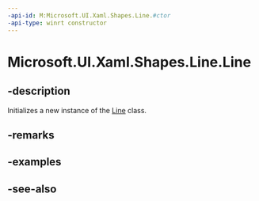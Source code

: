 ```yaml
---
-api-id: M:Microsoft.UI.Xaml.Shapes.Line.#ctor
-api-type: winrt constructor
---
```


<!-- Method syntax
public Line()
-->

# Microsoft.UI.Xaml.Shapes.Line.Line

## -description
Initializes a new instance of the [Line](line.md) class.

## -remarks

## -examples

## -see-also

